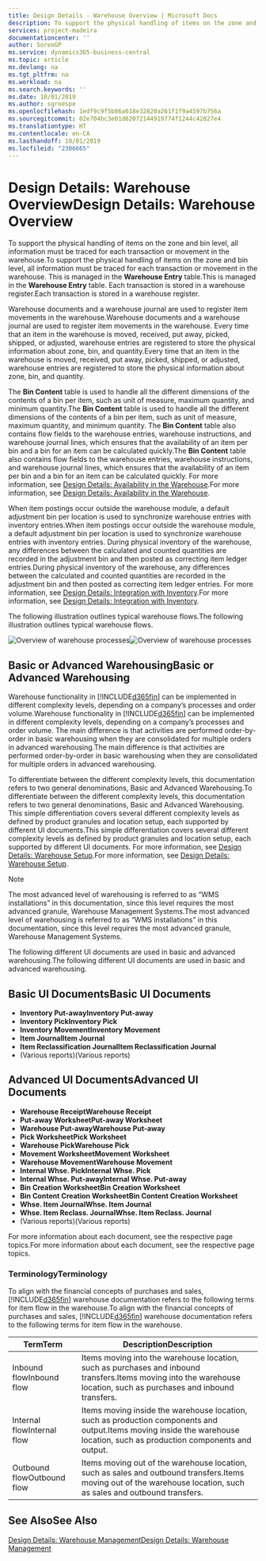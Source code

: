 ```yaml
---
title: Design Details - Warehouse Overview | Microsoft Docs
description: To support the physical handling of items on the zone and bin level, all information must be traced for each transaction or movement in the warehouse. This is managed in the **Warehouse Entry** table. Each transaction is stored in a warehouse register.
services: project-madeira
documentationcenter: ''
author: SorenGP
ms.service: dynamics365-business-central
ms.topic: article
ms.devlang: na
ms.tgt_pltfrm: na
ms.workload: na
ms.search.keywords: ''
ms.date: 10/01/2019
ms.author: sgroespe
ms.openlocfilehash: 1edf9c9f5b86a618e32820a261f1f9a4597b756a
ms.sourcegitcommit: 02e704bc3e01d62072144919774f1244c42827e4
ms.translationtype: HT
ms.contentlocale: en-CA
ms.lasthandoff: 10/01/2019
ms.locfileid: "2306665"
---
```

# <a name="design-details-warehouse-overview"></a><span data-ttu-id="3896c-105">Design Details: Warehouse Overview</span><span class="sxs-lookup"><span data-stu-id="3896c-105">Design Details: Warehouse Overview</span></span>
<span data-ttu-id="3896c-106">To support the physical handling of items on the zone and bin level, all information must be traced for each transaction or movement in the warehouse.</span><span class="sxs-lookup"><span data-stu-id="3896c-106">To support the physical handling of items on the zone and bin level, all information must be traced for each transaction or movement in the warehouse.</span></span> <span data-ttu-id="3896c-107">This is managed in the **Warehouse Entry** table.</span><span class="sxs-lookup"><span data-stu-id="3896c-107">This is managed in the **Warehouse Entry** table.</span></span> <span data-ttu-id="3896c-108">Each transaction is stored in a warehouse register.</span><span class="sxs-lookup"><span data-stu-id="3896c-108">Each transaction is stored in a warehouse register.</span></span>  

<span data-ttu-id="3896c-109">Warehouse documents and a warehouse journal are used to register item movements in the warehouse.</span><span class="sxs-lookup"><span data-stu-id="3896c-109">Warehouse documents and a warehouse journal are used to register item movements in the warehouse.</span></span> <span data-ttu-id="3896c-110">Every time that an item in the warehouse is moved, received, put away, picked, shipped, or adjusted, warehouse entries are registered to store the physical information about zone, bin, and quantity.</span><span class="sxs-lookup"><span data-stu-id="3896c-110">Every time that an item in the warehouse is moved, received, put away, picked, shipped, or adjusted, warehouse entries are registered to store the physical information about zone, bin, and quantity.</span></span>

<span data-ttu-id="3896c-111">The **Bin Content** table is used to handle all the different dimensions of the contents of a bin per item, such as unit of measure, maximum quantity, and minimum quantity.</span><span class="sxs-lookup"><span data-stu-id="3896c-111">The **Bin Content** table is used to handle all the different dimensions of the contents of a bin per item, such as unit of measure, maximum quantity, and minimum quantity.</span></span> <span data-ttu-id="3896c-112">The **Bin Content** table also contains flow fields to the warehouse entries, warehouse instructions, and warehouse journal lines, which ensures that the availability of an item per bin and a bin for an item can be calculated quickly.</span><span class="sxs-lookup"><span data-stu-id="3896c-112">The **Bin Content** table also contains flow fields to the warehouse entries, warehouse instructions, and warehouse journal lines, which ensures that the availability of an item per bin and a bin for an item can be calculated quickly.</span></span> <span data-ttu-id="3896c-113">For more information, see [Design Details: Availability in the Warehouse](design-details-availability-in-the-warehouse.md).</span><span class="sxs-lookup"><span data-stu-id="3896c-113">For more information, see [Design Details: Availability in the Warehouse](design-details-availability-in-the-warehouse.md).</span></span>  

<span data-ttu-id="3896c-114">When item postings occur outside the warehouse module, a default adjustment bin per location is used to synchronize warehouse entries with inventory entries.</span><span class="sxs-lookup"><span data-stu-id="3896c-114">When item postings occur outside the warehouse module, a default adjustment bin per location is used to synchronize warehouse entries with inventory entries.</span></span> <span data-ttu-id="3896c-115">During physical inventory of the warehouse, any differences between the calculated and counted quantities are recorded in the adjustment bin and then posted as correcting item ledger entries.</span><span class="sxs-lookup"><span data-stu-id="3896c-115">During physical inventory of the warehouse, any differences between the calculated and counted quantities are recorded in the adjustment bin and then posted as correcting item ledger entries.</span></span> <span data-ttu-id="3896c-116">For more information, see [Design Details: Integration with Inventory](design-details-integration-with-inventory.md).</span><span class="sxs-lookup"><span data-stu-id="3896c-116">For more information, see [Design Details: Integration with Inventory](design-details-integration-with-inventory.md).</span></span>  

<span data-ttu-id="3896c-117">The following illustration outlines typical warehouse flows.</span><span class="sxs-lookup"><span data-stu-id="3896c-117">The following illustration outlines typical warehouse flows.</span></span>  

<span data-ttu-id="3896c-118">![Overview of warehouse processes](media/design_details_warehouse_management_overview.png "Overview of warehouse processes")</span><span class="sxs-lookup"><span data-stu-id="3896c-118">![Overview of warehouse processes](media/design_details_warehouse_management_overview.png "Overview of warehouse processes")</span></span>  

## <a name="basic-or-advanced-warehousing"></a><span data-ttu-id="3896c-119">Basic or Advanced Warehousing</span><span class="sxs-lookup"><span data-stu-id="3896c-119">Basic or Advanced Warehousing</span></span>  
<span data-ttu-id="3896c-120">Warehouse functionality in [!INCLUDE[d365fin](includes/d365fin_md.md)] can be implemented in different complexity levels, depending on a company’s processes and order volume.</span><span class="sxs-lookup"><span data-stu-id="3896c-120">Warehouse functionality in [!INCLUDE[d365fin](includes/d365fin_md.md)] can be implemented in different complexity levels, depending on a company’s processes and order volume.</span></span> <span data-ttu-id="3896c-121">The main difference is that activities are performed order-by-order in basic warehousing when they are consolidated for multiple orders in advanced warehousing.</span><span class="sxs-lookup"><span data-stu-id="3896c-121">The main difference is that activities are performed order-by-order in basic warehousing when they are consolidated for multiple orders in advanced warehousing.</span></span>  

 <span data-ttu-id="3896c-122">To differentiate between the different complexity levels, this documentation refers to two general denominations, Basic and Advanced Warehousing.</span><span class="sxs-lookup"><span data-stu-id="3896c-122">To differentiate between the different complexity levels, this documentation refers to two general denominations, Basic and Advanced Warehousing.</span></span> <span data-ttu-id="3896c-123">This simple differentiation covers several different complexity levels as defined by product granules and location setup, each supported by different UI documents.</span><span class="sxs-lookup"><span data-stu-id="3896c-123">This simple differentiation covers several different complexity levels as defined by product granules and location setup, each supported by different UI documents.</span></span> <span data-ttu-id="3896c-124">For more information, see [Design Details: Warehouse Setup](design-details-warehouse-setup.md).</span><span class="sxs-lookup"><span data-stu-id="3896c-124">For more information, see [Design Details: Warehouse Setup](design-details-warehouse-setup.md).</span></span>  

> [!NOTE]  
>  <span data-ttu-id="3896c-125">The most advanced level of warehousing is referred to as “WMS installations” in this documentation, since this level requires the most advanced granule, Warehouse Management Systems.</span><span class="sxs-lookup"><span data-stu-id="3896c-125">The most advanced level of warehousing is referred to as “WMS installations” in this documentation, since this level requires the most advanced granule, Warehouse Management Systems.</span></span>  

 <span data-ttu-id="3896c-126">The following different UI documents are used in basic and advanced warehousing.</span><span class="sxs-lookup"><span data-stu-id="3896c-126">The following different UI documents are used in basic and advanced warehousing.</span></span>  

## <a name="basic-ui-documents"></a><span data-ttu-id="3896c-127">Basic UI Documents</span><span class="sxs-lookup"><span data-stu-id="3896c-127">Basic UI Documents</span></span>  

-   <span data-ttu-id="3896c-128">**Inventory Put-away**</span><span class="sxs-lookup"><span data-stu-id="3896c-128">**Inventory Put-away**</span></span>  
-   <span data-ttu-id="3896c-129">**Inventory Pick**</span><span class="sxs-lookup"><span data-stu-id="3896c-129">**Inventory Pick**</span></span>  
-   <span data-ttu-id="3896c-130">**Inventory Movement**</span><span class="sxs-lookup"><span data-stu-id="3896c-130">**Inventory Movement**</span></span>  
-   <span data-ttu-id="3896c-131">**Item Journal**</span><span class="sxs-lookup"><span data-stu-id="3896c-131">**Item Journal**</span></span>  
-   <span data-ttu-id="3896c-132">**Item Reclassification Journal**</span><span class="sxs-lookup"><span data-stu-id="3896c-132">**Item Reclassification Journal**</span></span>  
-   <span data-ttu-id="3896c-133">(Various reports)</span><span class="sxs-lookup"><span data-stu-id="3896c-133">(Various reports)</span></span>  

## <a name="advanced-ui-documents"></a><span data-ttu-id="3896c-134">Advanced UI Documents</span><span class="sxs-lookup"><span data-stu-id="3896c-134">Advanced UI Documents</span></span>  

-   <span data-ttu-id="3896c-135">**Warehouse Receipt**</span><span class="sxs-lookup"><span data-stu-id="3896c-135">**Warehouse Receipt**</span></span>  
-   <span data-ttu-id="3896c-136">**Put-away Worksheet**</span><span class="sxs-lookup"><span data-stu-id="3896c-136">**Put-away Worksheet**</span></span>  
-   <span data-ttu-id="3896c-137">**Warehouse Put-away**</span><span class="sxs-lookup"><span data-stu-id="3896c-137">**Warehouse Put-away**</span></span>  
-   <span data-ttu-id="3896c-138">**Pick Worksheet**</span><span class="sxs-lookup"><span data-stu-id="3896c-138">**Pick Worksheet**</span></span>  
-   <span data-ttu-id="3896c-139">**Warehouse Pick**</span><span class="sxs-lookup"><span data-stu-id="3896c-139">**Warehouse Pick**</span></span>  
-   <span data-ttu-id="3896c-140">**Movement Worksheet**</span><span class="sxs-lookup"><span data-stu-id="3896c-140">**Movement Worksheet**</span></span>  
-   <span data-ttu-id="3896c-141">**Warehouse Movement**</span><span class="sxs-lookup"><span data-stu-id="3896c-141">**Warehouse Movement**</span></span>  
-   <span data-ttu-id="3896c-142">**Internal Whse. Pick**</span><span class="sxs-lookup"><span data-stu-id="3896c-142">**Internal Whse. Pick**</span></span>  
-   <span data-ttu-id="3896c-143">**Internal Whse. Put-away**</span><span class="sxs-lookup"><span data-stu-id="3896c-143">**Internal Whse. Put-away**</span></span>  
-   <span data-ttu-id="3896c-144">**Bin Creation Worksheet**</span><span class="sxs-lookup"><span data-stu-id="3896c-144">**Bin Creation Worksheet**</span></span>  
-   <span data-ttu-id="3896c-145">**Bin Content Creation Worksheet**</span><span class="sxs-lookup"><span data-stu-id="3896c-145">**Bin Content Creation Worksheet**</span></span>  
-   <span data-ttu-id="3896c-146">**Whse. Item Journal**</span><span class="sxs-lookup"><span data-stu-id="3896c-146">**Whse. Item Journal**</span></span>  
-   <span data-ttu-id="3896c-147">**Whse. Item Reclass. Journal**</span><span class="sxs-lookup"><span data-stu-id="3896c-147">**Whse. Item Reclass. Journal**</span></span>  
-   <span data-ttu-id="3896c-148">(Various reports)</span><span class="sxs-lookup"><span data-stu-id="3896c-148">(Various reports)</span></span>  

<span data-ttu-id="3896c-149">For more information about each document, see the respective page topics.</span><span class="sxs-lookup"><span data-stu-id="3896c-149">For more information about each document, see the respective page topics.</span></span>  

### <a name="terminology"></a><span data-ttu-id="3896c-150">Terminology</span><span class="sxs-lookup"><span data-stu-id="3896c-150">Terminology</span></span>  
<span data-ttu-id="3896c-151">To align with the financial concepts of purchases and sales, [!INCLUDE[d365fin](includes/d365fin_md.md)] warehouse documentation refers to the following terms for item flow in the warehouse.</span><span class="sxs-lookup"><span data-stu-id="3896c-151">To align with the financial concepts of purchases and sales, [!INCLUDE[d365fin](includes/d365fin_md.md)] warehouse documentation refers to the following terms for item flow in the warehouse.</span></span>  

|<span data-ttu-id="3896c-152">Term</span><span class="sxs-lookup"><span data-stu-id="3896c-152">Term</span></span>|<span data-ttu-id="3896c-153">Description</span><span class="sxs-lookup"><span data-stu-id="3896c-153">Description</span></span>|  
|----------|---------------------------------------|  
|<span data-ttu-id="3896c-154">Inbound flow</span><span class="sxs-lookup"><span data-stu-id="3896c-154">Inbound flow</span></span>|<span data-ttu-id="3896c-155">Items moving into the warehouse location, such as purchases and inbound transfers.</span><span class="sxs-lookup"><span data-stu-id="3896c-155">Items moving into the warehouse location, such as purchases and inbound transfers.</span></span>|  
|<span data-ttu-id="3896c-156">Internal flow</span><span class="sxs-lookup"><span data-stu-id="3896c-156">Internal flow</span></span>|<span data-ttu-id="3896c-157">Items moving inside the warehouse location, such as production components and output.</span><span class="sxs-lookup"><span data-stu-id="3896c-157">Items moving inside the warehouse location, such as production components and output.</span></span>|  
|<span data-ttu-id="3896c-158">Outbound flow</span><span class="sxs-lookup"><span data-stu-id="3896c-158">Outbound flow</span></span>|<span data-ttu-id="3896c-159">Items moving out of the warehouse location, such as sales and outbound transfers.</span><span class="sxs-lookup"><span data-stu-id="3896c-159">Items moving out of the warehouse location, such as sales and outbound transfers.</span></span>|  

## <a name="see-also"></a><span data-ttu-id="3896c-160">See Also</span><span class="sxs-lookup"><span data-stu-id="3896c-160">See Also</span></span>  
 [<span data-ttu-id="3896c-161">Design Details: Warehouse Management</span><span class="sxs-lookup"><span data-stu-id="3896c-161">Design Details: Warehouse Management</span></span>](design-details-warehouse-management.md)
